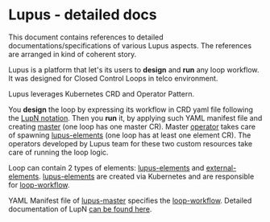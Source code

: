 # Lupus - detailed docs

This document contains references to detailed documentations/specifications of various Lupus aspects. The references are arranged in kind of coherent story.

Lupus is a platform that let's its users to **design** and **run** any loop workflow. It was designed for Closed Control Loops in telco environment.

Lupus leverages Kubernetes CRD and Operator Pattern. 

You **design** the loop by expressing its workflow in CRD yaml file following the [LupN notation](defs.md#lupn). Then you **run** it, by applying such YAML manifest file and creating [master](defs.md#master) (one loop has one master CR). Master [operator](defs.md#operator) takes care of spawning [lupus-elements](defs.md#lupus-element) (one loop has at least one element CR). The operators developed by Lupus team for these two custom resources take care of running the loop logic.

Loop can contain 2 types of elements: [lupus-elements](defs.md#lupus-element) and [external-elements](defs.md#external-element). [lupus-elements](defs.md#lupus-element) are created via Kubernetes and are responsible for [loop-workflow](defs.md#loop-workflow). 

YAML Manifest file of [lupus-master](defs.md#lupus-master) specifies the [loop-workflow](defs.md#loop-workflow). Detailed documentation of LupN [can be found here](lupn.md).




